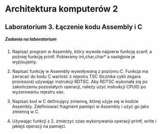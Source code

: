 # Architektura komputerów 2

## Laboratorium 3. Łączenie kodu Assembly i C

##### Zadania na laboratorium
1. Napisać program w Assembly, który wywoła najpierw funkcję scanf, a poźniej funkcję printf. Pobieramy int,char,char* a nastęþnie je wypisujemy.

2. Napisać funkcję w Assembly wywoływaną z poziomu C. Funkcja ma zwracać do kodu C wartość z rejestru TSC (licznika cykli zegara procesora) używając instrukcji RDTSC. Aby RDTSC wykonała się po zakończeniu pozostałych operacji, należy użyć instrukcji CPUID po wyzerowaniu rejestru eax.

3. Napisać kod w C definiujący zmienną, której użyje się w kodzie Assembly. Zdefiniować fragment pamięci w Assembly i użyć go jako zmienną w C.

4. Używając funkcji z 2. zmierzyć czas wykonywania operacji printf, write i jakiejś operacji na pamięci.
